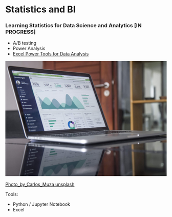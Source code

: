 # Statistics and BI
### Learning Statistics for Data Science and Analytics [IN PROGRESS]
- A/B testing
- Power Analysis
- [Excel Power Tools for Data Analysis](https://www.coursera.org/learn/excel-power-tools)


<!-- ![stats](images/carlos-muza-unsplash.jpeg) -->
<img title="03" alt="Alt text" src="images/carlos-muza-unsplash.jpeg">

[Photo_by_Carlos_Muza,unsplash]("https://unsplash.com/s/photos/statistics?utm_source=unsplash&utm_medium=referral&utm_content=creditCopyText")


Tools:
- Python / Jupyter Notebook
- Excel



